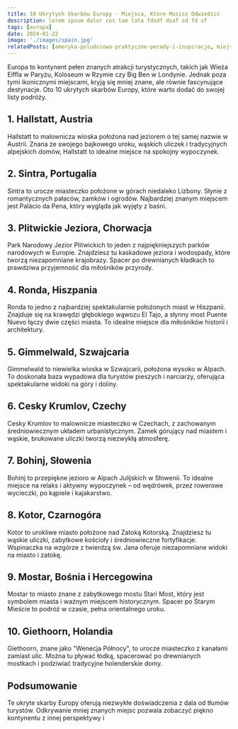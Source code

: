 ```yaml
---
title: 10 Ukrytych Skarbów Europy - Miejsca, Które Musisz Odwiedzić
description: lorem ipsum dolor cos tam lata fdsdf dsaf sd fd sf
tags: [europa]
date: 2024-01-22
image: './images/spain.jpg'
relatedPosts: [ameryka-poludniowa-praktyczne-porady-i-inspiracje, miejsca-gdzie-czas-sie-zatrzymal, skarby-europy]
---
```


Europa to kontynent pełen znanych atrakcji turystycznych, takich jak Wieża Eiffla w Paryżu, Koloseum w Rzymie czy Big Ben w Londynie. Jednak poza tymi ikonicznymi miejscami, kryją się mniej znane, ale równie fascynujące destynacje. Oto 10 ukrytych skarbów Europy, które warto dodać do swojej listy podróży.

## 1. Hallstatt, Austria

Hallstatt to malownicza wioska położona nad jeziorem o tej samej nazwie w Austrii. Znana ze swojego bajkowego uroku, wąskich uliczek i tradycyjnych alpejskich domów, Hallstatt to idealne miejsce na spokojny wypoczynek.

## 2. Sintra, Portugalia

Sintra to urocze miasteczko położone w górach niedaleko Lizbony. Słynie z romantycznych pałaców, zamków i ogrodów. Najbardziej znanym miejscem jest Palácio da Pena, który wygląda jak wyjęty z baśni.

## 3. Plitwickie Jeziora, Chorwacja

Park Narodowy Jezior Plitwickich to jeden z najpiękniejszych parków narodowych w Europie. Znajdziesz tu kaskadowe jeziora i wodospady, które tworzą niezapomniane krajobrazy. Spacer po drewnianych kładkach to prawdziwa przyjemność dla miłośników przyrody.

## 4. Ronda, Hiszpania

Ronda to jedno z najbardziej spektakularnie położonych miast w Hiszpanii. Znajduje się na krawędzi głębokiego wąwozu El Tajo, a słynny most Puente Nuevo łączy dwie części miasta. To idealne miejsce dla miłośników historii i architektury.

## 5. Gimmelwald, Szwajcaria

Gimmelwald to niewielka wioska w Szwajcarii, położona wysoko w Alpach. To doskonała baza wypadowa dla turystów pieszych i narciarzy, oferująca spektakularne widoki na góry i doliny.

## 6. Cesky Krumlov, Czechy

Cesky Krumlov to malownicze miasteczko w Czechach, z zachowanym średniowiecznym układem urbanistycznym. Zamek górujący nad miastem i wąskie, brukowane uliczki tworzą niezwykłą atmosferę.

## 7. Bohinj, Słowenia

Bohinj to przepiękne jezioro w Alpach Julijskich w Słowenii. To idealne miejsce na relaks i aktywny wypoczynek – od wędrówek, przez rowerowe wycieczki, po kąpiele i kajakarstwo.

## 8. Kotor, Czarnogóra

Kotor to urokliwe miasto położone nad Zatoką Kotorską. Znajdziesz tu wąskie uliczki, zabytkowe kościoły i średniowieczne fortyfikacje. Wspinaczka na wzgórze z twierdzą św. Jana oferuje niezapomniane widoki na miasto i zatokę.

## 9. Mostar, Bośnia i Hercegowina

Mostar to miasto znane z zabytkowego mostu Stari Most, który jest symbolem miasta i ważnym miejscem historycznym. Spacer po Starym Mieście to podróż w czasie, pełna orientalnego uroku.

## 10. Giethoorn, Holandia

Giethoorn, znane jako "Wenecja Północy", to urocze miasteczko z kanałami zamiast ulic. Można tu pływać łódką, spacerować po drewnianych mostkach i podziwiać tradycyjne holenderskie domy.

## Podsumowanie

Te ukryte skarby Europy oferują niezwykłe doświadczenia z dala od tłumów turystów. Odkrywanie mniej znanych miejsc pozwala zobaczyć piękno kontynentu z innej perspektywy i
